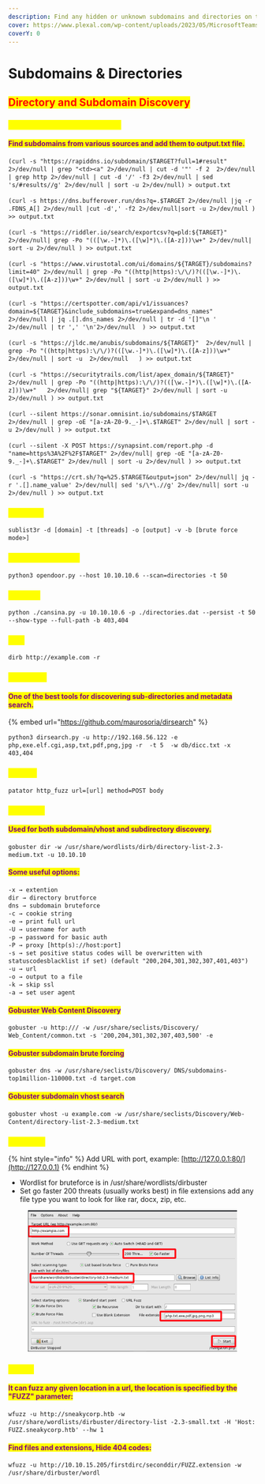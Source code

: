 ```yaml
---
description: Find any hidden or unknown subdomains and directories on the target system.
cover: https://www.plexal.com/wp-content/uploads/2023/05/MicrosoftTeams-image-171.png
coverY: 0
---
```


# Subdomains & Directories

## <mark style="color:red;">Directory and Subdomain Discovery</mark>

### <mark style="color:yellow;">Subdomain finder one-liners</mark>

#### <mark style="color:purple;">Find subdomains from various sources and add them to output.txt file.</mark>&#x20;

```
(curl -s "https://rapiddns.io/subdomain/$TARGET?full=1#result" 2>/dev/null | grep "<td><a" 2>/dev/null | cut -d '"' -f 2  2>/dev/null | grep http 2>/dev/null | cut -d '/' -f3 2>/dev/null | sed 's/#results//g' 2>/dev/null | sort -u 2>/dev/null) > output.txt

(curl -s https://dns.bufferover.run/dns?q=.$TARGET 2>/dev/null |jq -r .FDNS_A[] 2>/dev/null |cut -d',' -f2 2>/dev/null|sort -u 2>/dev/null ) >> output.txt

(curl -s "https://riddler.io/search/exportcsv?q=pld:${TARGET}" 2>/dev/null| grep -Po "(([\w.-]*)\.([\w]*)\.([A-z]))\w+" 2>/dev/null| sort -u 2>/dev/null ) >> output.txt

(curl -s "https://www.virustotal.com/ui/domains/${TARGET}/subdomains?limit=40" 2>/dev/null | grep -Po "((http|https):\/\/)?(([\w.-]*)\.([\w]*)\.([A-z]))\w+" 2>/dev/null | sort -u 2>/dev/null ) >> output.txt

(curl -s "https://certspotter.com/api/v1/issuances?domain=${TARGET}&include_subdomains=true&expand=dns_names"  2>/dev/null | jq .[].dns_names 2>/dev/null | tr -d '[]"\n ' 2>/dev/null | tr ',' '\n'2>/dev/null  ) >> output.txt

(curl -s "https://jldc.me/anubis/subdomains/${TARGET}"  2>/dev/null | grep -Po "((http|https):\/\/)?(([\w.-]*)\.([\w]*)\.([A-z]))\w+"  2>/dev/null | sort -u  2>/dev/null   ) >> output.txt

(curl -s "https://securitytrails.com/list/apex_domain/${TARGET}"  2>/dev/null | grep -Po "((http|https):\/\/)?(([\w.-]*)\.([\w]*)\.([A-z]))\w+"   2>/dev/null| grep "${TARGET}" 2>/dev/null | sort -u 2>/dev/null ) >> output.txt

(curl --silent https://sonar.omnisint.io/subdomains/$TARGET 2>/dev/null | grep -oE "[a-zA-Z0-9._-]+\.$TARGET" 2>/dev/null | sort -u 2>/dev/null ) >> output.txt

(curl --silent -X POST https://synapsint.com/report.php -d "name=https%3A%2F%2F$TARGET" 2>/dev/null| grep -oE "[a-zA-Z0-9._-]+\.$TARGET" 2>/dev/null | sort -u 2>/dev/null ) >> output.txt

(curl -s "https://crt.sh/?q=%25.$TARGET&output=json" 2>/dev/null| jq -r '.[].name_value' 2>/dev/null| sed 's/\*\.//g' 2>/dev/null| sort -u 2>/dev/null ) >> output.txt
```

### <mark style="color:yellow;">Sublist3r</mark>

```
sublist3r -d [domain] -t [threads] -o [output] -v -b [brute force mode>]
```

### <mark style="color:yellow;">OWASP Opendoor</mark>

```
python3 opendoor.py --host 10.10.10.6 --scan=directories -t 50
```

### <mark style="color:yellow;">Cansina</mark>

```
python ./cansina.py -u 10.10.10.6 -p ./directories.dat --persist -t 50 --show-type --full-path -b 403,404
```

### <mark style="color:yellow;">Dirb</mark>

```
dirb http://example.com -r
```

### <mark style="color:yellow;">Dirsearch</mark>

#### <mark style="color:purple;">One of the best tools for discovering sub-directories and metadata search.</mark>

{% embed url="https://github.com/maurosoria/dirsearch" %}

```
python3 dirsearch.py -u http://192.168.56.122 -e php,exe.elf.cgi,asp,txt,pdf,png,jpg -r  -t 5  -w db/dicc.txt -x 403,404
```

### <mark style="color:yellow;">Patator</mark>

```
patator http_fuzz url=[url] method=POST body
```

### <mark style="color:yellow;">Gobuster</mark>

#### <mark style="color:purple;">Used for both subdomain/vhost and subdirectory discovery.</mark>

```
gobuster dir -w /usr/share/wordlists/dirb/directory-list-2.3-medium.txt -u 10.10.10
```

#### <mark style="color:purple;">Some useful options:</mark>

```
-x → extention
dir → directory brutforce
dns → subdomain bruteforce
-c → cookie string
-e → print full url
-U → username for auth
-p → password for basic auth
-P → proxy [http(s)://host:port]
-s → set positive status codes will be overwritten with statuscodesblacklist if set) (default "200,204,301,302,307,401,403")
-u → url
-o → output to a file
-k → skip ssl
-a → set user agent
```

#### <mark style="color:purple;">Gobuster Web Content Discovery</mark>

```
gobuster -u http:/// -w /usr/share/seclists/Discovery/ Web_Content/common.txt -s '200,204,301,302,307,403,500' -e
```

#### <mark style="color:purple;">Gobuster subdomain brute forcing</mark>

```
gobuster dns -w /usr/share/seclists/Discovery/ DNS/subdomains-top1million-110000.txt -d target.com
```

#### <mark style="color:purple;">Gobuster subdomain vhost search</mark>

```
gobuster vhost -u example.com -w /usr/share/seclists/Discovery/Web-Content/directory-list-2.3-medium.txt 
```

### <mark style="color:yellow;">Dirbuster</mark>

{% hint style="info" %}
Add URL with port, example:  [http://127.0.0.1:80/](http://127.0.0.1)
{% endhint %}

* Wordlist for bruteforce is in /usr/share/wordlists/dirbuster
* Set go faster 200 threats (usually works best) in file extensions add any file type you want to look for like rar, docx, zip, etc.

<figure><img src="../../../.gitbook/assets/image (47).png" alt=""><figcaption></figcaption></figure>

### <mark style="color:yellow;">Wfuzz</mark>

#### <mark style="color:purple;">It can fuzz any given location in a url, the location is specified by the "FUZZ" parameter:</mark>

```
wfuzz -u http://sneakycorp.htb -w /usr/share/wordlists/dirbuster/directory-list -2.3-small.txt -H 'Host: FUZZ.sneakycorp.htb' --hw 1
```

#### <mark style="color:purple;">Find files and extensions, Hide 404 codes:</mark>

```
wfuzz -u http://10.10.15.205/firstdirc/seconddir/FUZZ.extension -w /usr/share/dirbuster/wordl
```

